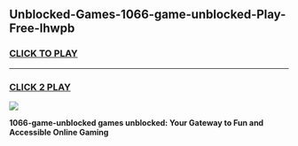 
## Unblocked-Games-1066-game-unblocked-Play-Free-lhwpb
<h3>
<a href="https://premium76.site?title=1066-game-unblocked&ref=22A">CLICK TO PLAY</a></h3>
<hr>

<h3>
<a href="https://premium76.site?title=1066-game-unblocked&ref=22A">CLICK 2 PLAY</a>
  
</h3>

<a href="https://premium76.site?title=1066-game-unblocked&ref=22A"><img src="https://clearcache.store/games.png"></a>


**1066-game-unblocked games unblocked: Your Gateway to Fun and Accessible Online Gaming**
